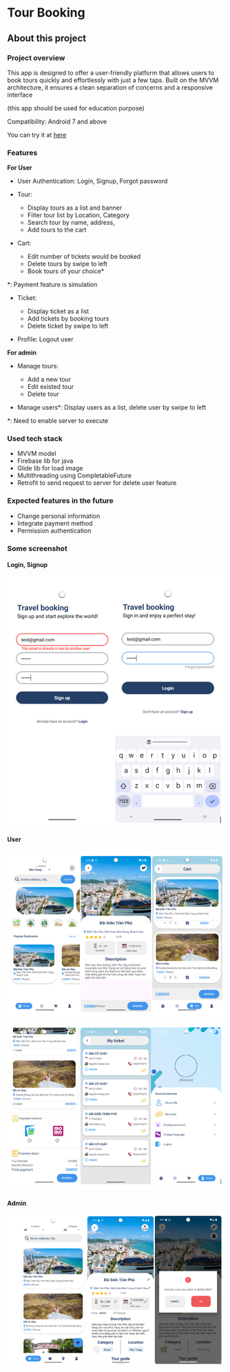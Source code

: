 <h1> Tour Booking </h1>
<h2> About this project</h2>
<h3> Project overview</h3>

This app is designed to offer a user-friendly platform that allows users to book tours quickly and effortlessly with just a few taps. Built on the MVVM architecture, it ensures a clean separation of concerns and a responsive interface

(this app should be used for education purpose)

Compatibility: Android 7 and above

You can try it at [here](app-release.apk)

<h3> Features </h3>

**For User**

- User Authentication: Login, Signup, Forgot password
- Tour:

    - Display tours as a list and banner
    - Filter tour list by Location, Category
    - Search tour by name, address,
    - Add tours to the cart

- Cart:

    - Edit number of tickets would be booked
    - Delete tours by swipe to left
    - Book tours of your choice*

*: Payment feature is simulation

- Ticket:
    
    - Display ticket as a list
    - Add tickets by booking tours
    - Delete ticket by swipe to left

- Profile: Logout user

**For admin**

- Manage tours:
 
    - Add a new tour
    - Edit existed tour
    - Delete tour

- Manage users*: Display users as a list, delete user by swipe to left

*: Need to enable server to execute

<h3> Used tech stack </h3>

- MVVM model
- Firebase lib for java
- Glide lib for load image
- Multithreading using CompletableFuture
- Retrofit to send request to server for delete user feature

<h3> Expected features in the future </h3>

- Change personal information
- Integrate payment method
- Permission authentication

<h3> Some screenshot </h3>

<h4> Login, Signup </h4>

![login_signup](Screenshot/login_signup.png)

<h4> User </h4>

![user](Screenshot/user_1.png)
![user](Screenshot/user_2.png)

<h4> Admin </h4>

![admin_1.png](Screenshot/admin_1.png)




